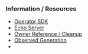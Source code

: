 ### Information / Resources 

- [Operator SDK](https://sdk.operatorframework.io/docs/building-operators/golang/tutorial/)
- [Echo Server](https://github.com/Ealenn/Echo-Server)
- [Owner Reference / Cleanup](https://sdk.operatorframework.io/docs/building-operators/golang/advanced-topics/#handle-cleanup-on-deletion)
- [Observed Generation](https://alenkacz.medium.com/kubernetes-operator-best-practices-implementing-observedgeneration-250728868792)
- 
